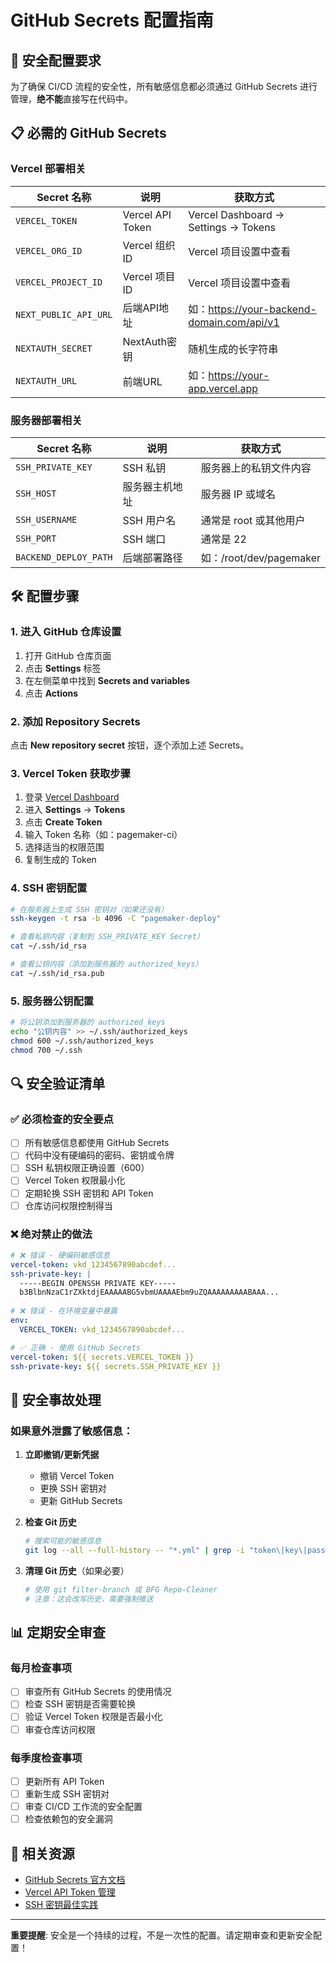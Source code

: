 # GitHub Secrets 配置指南

## 🔐 安全配置要求

为了确保 CI/CD 流程的安全性，所有敏感信息都必须通过 GitHub Secrets 进行管理，**绝不能**直接写在代码中。

## 📋 必需的 GitHub Secrets

### Vercel 部署相关
| Secret 名称 | 说明 | 获取方式 |
|------------|------|----------|
| `VERCEL_TOKEN` | Vercel API Token | Vercel Dashboard → Settings → Tokens |
| `VERCEL_ORG_ID` | Vercel 组织 ID | Vercel 项目设置中查看 |
| `VERCEL_PROJECT_ID` | Vercel 项目 ID | Vercel 项目设置中查看 |
| `NEXT_PUBLIC_API_URL` | 后端API地址 | 如：https://your-backend-domain.com/api/v1 |
| `NEXTAUTH_SECRET` | NextAuth密钥 | 随机生成的长字符串 |
| `NEXTAUTH_URL` | 前端URL | 如：https://your-app.vercel.app |

### 服务器部署相关
| Secret 名称 | 说明 | 获取方式 |
|------------|------|----------|
| `SSH_PRIVATE_KEY` | SSH 私钥 | 服务器上的私钥文件内容 |
| `SSH_HOST` | 服务器主机地址 | 服务器 IP 或域名 |
| `SSH_USERNAME` | SSH 用户名 | 通常是 root 或其他用户 |
| `SSH_PORT` | SSH 端口 | 通常是 22 |
| `BACKEND_DEPLOY_PATH` | 后端部署路径 | 如：/root/dev/pagemaker |

## 🛠️ 配置步骤

### 1. 进入 GitHub 仓库设置
1. 打开 GitHub 仓库页面
2. 点击 **Settings** 标签
3. 在左侧菜单中找到 **Secrets and variables**
4. 点击 **Actions**

### 2. 添加 Repository Secrets
点击 **New repository secret** 按钮，逐个添加上述 Secrets。

### 3. Vercel Token 获取步骤
1. 登录 [Vercel Dashboard](https://vercel.com/dashboard)
2. 进入 **Settings** → **Tokens**
3. 点击 **Create Token**
4. 输入 Token 名称（如：pagemaker-ci）
5. 选择适当的权限范围
6. 复制生成的 Token

### 4. SSH 密钥配置
```bash
# 在服务器上生成 SSH 密钥对（如果还没有）
ssh-keygen -t rsa -b 4096 -C "pagemaker-deploy"

# 查看私钥内容（复制到 SSH_PRIVATE_KEY Secret）
cat ~/.ssh/id_rsa

# 查看公钥内容（添加到服务器的 authorized_keys）
cat ~/.ssh/id_rsa.pub
```

### 5. 服务器公钥配置
```bash
# 将公钥添加到服务器的 authorized_keys
echo "公钥内容" >> ~/.ssh/authorized_keys
chmod 600 ~/.ssh/authorized_keys
chmod 700 ~/.ssh
```

## 🔍 安全验证清单

### ✅ 必须检查的安全要点

- [ ] 所有敏感信息都使用 GitHub Secrets
- [ ] 代码中没有硬编码的密码、密钥或令牌
- [ ] SSH 私钥权限正确设置（600）
- [ ] Vercel Token 权限最小化
- [ ] 定期轮换 SSH 密钥和 API Token
- [ ] 仓库访问权限控制得当

### ❌ 绝对禁止的做法

```yaml
# ❌ 错误 - 硬编码敏感信息
vercel-token: vkd_1234567890abcdef...
ssh-private-key: |
  -----BEGIN OPENSSH PRIVATE KEY-----
  b3BlbnNzaC1rZXktdjEAAAAABG5vbmUAAAAEbm9uZQAAAAAAAAABAAA...
  
# ❌ 错误 - 在环境变量中暴露
env:
  VERCEL_TOKEN: vkd_1234567890abcdef...
```

```yaml
# ✅ 正确 - 使用 GitHub Secrets
vercel-token: ${{ secrets.VERCEL_TOKEN }}
ssh-private-key: ${{ secrets.SSH_PRIVATE_KEY }}
```

## 🚨 安全事故处理

### 如果意外泄露了敏感信息：

1. **立即撤销/更新凭据**
   - 撤销 Vercel Token
   - 更换 SSH 密钥对
   - 更新 GitHub Secrets

2. **检查 Git 历史**
   ```bash
   # 搜索可能的敏感信息
   git log --all --full-history -- "*.yml" | grep -i "token\|key\|password"
   ```

3. **清理 Git 历史**（如果必要）
   ```bash
   # 使用 git filter-branch 或 BFG Repo-Cleaner
   # 注意：这会改写历史，需要强制推送
   ```

## 📊 定期安全审查

### 每月检查事项
- [ ] 审查所有 GitHub Secrets 的使用情况
- [ ] 检查 SSH 密钥是否需要轮换
- [ ] 验证 Vercel Token 权限是否最小化
- [ ] 审查仓库访问权限

### 每季度检查事项
- [ ] 更新所有 API Token
- [ ] 重新生成 SSH 密钥对
- [ ] 审查 CI/CD 工作流的安全配置
- [ ] 检查依赖包的安全漏洞

## 🔗 相关资源

- [GitHub Secrets 官方文档](https://docs.github.com/en/actions/security-guides/encrypted-secrets)
- [Vercel API Token 管理](https://vercel.com/docs/rest-api#authentication)
- [SSH 密钥最佳实践](https://docs.github.com/en/authentication/connecting-to-github-with-ssh)

---

**重要提醒**: 安全是一个持续的过程，不是一次性的配置。请定期审查和更新安全配置！ 